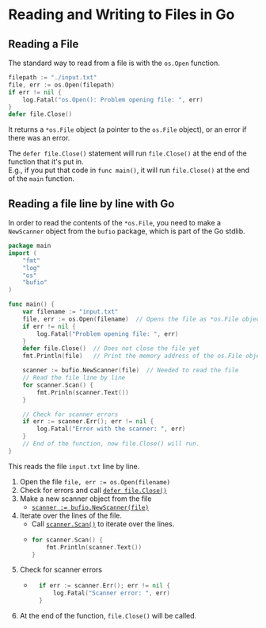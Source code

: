 
# Reading and Writing to Files in Go

## Reading a File
The standard way to read from a file is with the `os.Open` function.
```go
filepath := "./input.txt"
file, err := os.Open(filepath)
if err != nil {
    log.Fatal("os.Open(): Problem opening file: ", err)
}
defer file.Close()
```
It returns a `*os.File` object (a pointer to the `os.File` object),
or an error if there was an error.  

The `defer file.Close()` statement will run `file.Close()` at the end of
the function that it's put in.  
E.g., if you put that code in `func main()`, it will run `file.Close()` at the end
of the `main` function.  

## Reading a file line by line with Go
In order to read the contents of the `*os.File`, you need to make a `NewScanner` object from
the `bufio` package, which is part of the Go stdlib.  

```go
package main
import (
	"fmt"
	"log"
	"os"
    "bufio"
)

func main() {
    var filename := "input.txt"
    file, err := os.Open(filename)  // Opens the file as *os.File object
    if err != nil {
        log.Fatal("Problem opening file: ", err)
    }
    defer file.Close()  // Does not close the file yet
    fmt.Println(file)   // Print the memory address of the os.File object   

    scanner := bufio.NewScanner(file)  // Needed to read the file
    // Read the file line by line
    for scanner.Scan() {
        fmt.Prinln(scanner.Text())
    }

    // Check for scanner errors
    if err := scanner.Err(); err != nil {
        log.Fatal("Error with the scanner: ", err)
    }
    // End of the function, now file.Close() will run.
}
```

This reads the file `input.txt` line by line.  
1. Open the file `file, err := os.Open(filename)`
1. Check for errors and call [`defer file.Close()`](https://www.digitalocean.com/community/tutorials/understanding-defer-in-go)
1. Make a new scanner object from the file 
    * [`scanner := bufio.NewScanner(file)`](https://pkg.go.dev/bufio#Scanner)
1.  Iterate over the lines of the file.
    * Call [`scanner.Scan()`](https://pkg.go.dev/bufio#Scanner.Scan) to iterate over the lines.
    * ```go
      for scanner.Scan() { 
          fmt.Println(scanner.Text())
      }
      ```
1. Check for scanner errors 
    * ```go
        if err := scanner.Err(); err != nil {
            log.Fatal("Scanner error: ", err)
        }
      ```
1. At the end of the function, `file.Close()` will be called.



